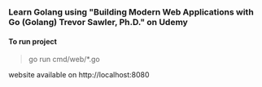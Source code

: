 ### Learn Golang using "Building Modern Web Applications with Go (Golang) Trevor Sawler, Ph.D." on Udemy

#### To run project
> go run cmd/web/*.go

website available on http://localhost:8080